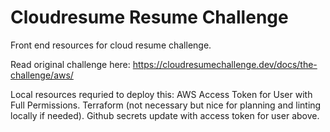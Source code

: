 # Cloudresume Resume Challenge
Front end resources for cloud resume challenge.

Read original challenge here:
https://cloudresumechallenge.dev/docs/the-challenge/aws/


Local resources requried to deploy this:
AWS Access Token for User with Full Permissions.
Terraform (not necessary but nice for planning and linting locally if needed).
Github secrets update with access token for user above.
